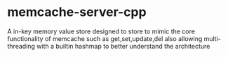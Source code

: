 # memcache-server-cpp
A in-key memory value store designed to store to mimic the core functionality of memcache such as get,set,update,del also allowing multi-threading with a builtin hashmap to better understand the architecture
